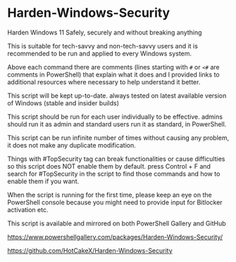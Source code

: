 # Harden-Windows-Security

Harden Windows 11 Safely, securely and without breaking anything 
  

This is suitable for tech-savvy and non-tech-savvy users and it is recommended to be run and applied to every Windows system. 
  

Above each command there are comments (lines starting with `#` or `<#` are comments in PowerShell) that explain what it does and I provided links to additional resources where necessary to help understand it better. 
  

This script will be kept up-to-date. always tested on latest available version of Windows (stable and insider builds) 
  

This script should be run for each user individually to be effective. admins should run it as admin and standard users run it as standard, in PowerShell. 

  
This script can be run infinite number of times without causing any problem, it does not make any duplicate modification. 
  

Things with #TopSecurity tag can break functionalities or cause difficulties so this script does NOT enable them by default. press Control + F and search for #TopSecurity in the script to find those commands and how to enable them if you want. 
  

When the script is running for the first time, please keep an eye on the PowerShell console because you might need to provide input for Bitlocker activation etc. 
  

This script is available and mirrored on both PowerShell Gallery and GitHub 

https://www.powershellgallery.com/packages/Harden-Windows-Security/

https://github.com/HotCakeX/Harden-Windows-Security

